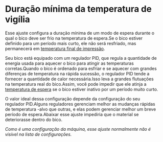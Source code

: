Duração mínima da temperatura de vigília
====
Esse ajuste configura a duração mínima de um modo de espera durante o qual o bico deve ser frio na temperatura de espera.Se o bico estiver definido para um período mais curto, ele não será resfriado, mas permanecerá em [temperatura final de impressão](../MATEMCIAL/MATTER_FINAL_PRINT_TEMPERATURA.MD).

Seu bico está equipado com um regulador PID, que regula a quantidade de energia usada para aquecer o bico para atingir as temperaturas corretas.Quando o bico é ordenado para esfriar e se aquecer com grandes diferenças de temperatura na rápida sucessão, o regulador PID tende a fornecer a quantidade de calor necessária.Isso leva a grandes flutuações na temperatura real do bico.Assim, você pode impedir que ele atinja a [temperatura de espera](../material/material_standby_temperature.md) se o bico estiver inativo por um período muito curto.

O valor ideal dessa configuração depende da configuração do seu regulador PID.Alguns reguladores gerenciam melhor as mudanças rápidas de temperatura -alvo que outras, e elas podem gerenciar melhor um breve período de espera.Abaixar esse ajuste impediria que o material se deteriorasse dentro do bico.

*Como é uma configuração da máquina, esse ajuste normalmente não é visível na lista de configurações.*